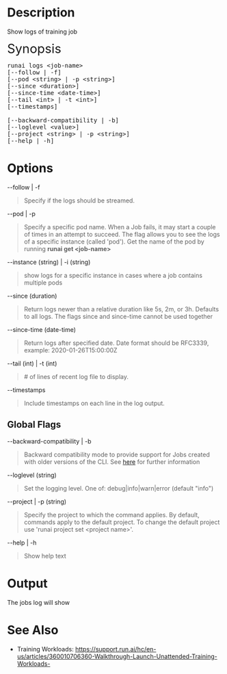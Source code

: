 # Description

Show logs of training job

<span style="font-size: 2.1em; font-family: -apple-system, BlinkMacSystemFont, 'Segoe UI', Helvetica, Arial, sans-serif;">Synopsis</span>

<pre>runai logs &lt;job-name&gt;<br/>[--follow | -f]<br/>[--pod &lt;string&gt; | -p &lt;string&gt;]<br/>[--since &lt;duration&gt;]<br/>[--since-time &lt;date-time&gt;]<br/>[--tail &lt;int&gt; | -t&nbsp;&lt;int&gt;]<br/>[--timestamps]<br/><br/>[--backward-compatibility | -b]<br/>[--loglevel &lt;value&gt;]<br/>[--project &lt;string&gt; | -p &lt;string&gt;]<br/>[--help | -h]</pre>

# Options

--follow | -f&nbsp;

>  Specify if the logs should be streamed.

--pod | -p

>  Specify a specific pod name. When a Job fails, it may start a couple of times in an attempt to succeed. The flag allows you to see the logs of a specific instance (called 'pod'). Get the name of the pod by running&nbsp;__runai get &lt;job-name&gt;__

--instance (string) | -i (string)

>  <span class="wysiwyg-color-black60">show logs for a specific instance in cases where a job contains multiple pods</span>

--since (duration)&nbsp;

>  Return logs newer than a relative duration like 5s, 2m, or 3h. Defaults to all logs. The flags since and since-time cannot be used together

--since-time (date-time)&nbsp;

>  Return logs after specified date. Date format should be&nbsp;RFC3339, example:&nbsp;<span>2020-01-26T15:00:00Z</span>

--tail (int) | -t (int)

>  \# of lines of recent log file to display.&nbsp;

--timestamps

>  Include timestamps on each line in the log output.

## Global Flags

--backward-compatibility | -b

>  Backward compatibility mode to provide support for Jobs created with older versions of the CLI. See <a href="https://support.run.ai/hc/en-us/articles/360013546920-Migrating-to-Permission-Aware-CLI" target="_self">here</a> for further information

--loglevel (string)

>  Set the logging level. One of: debug|info|warn|error (default "info")

--project | -p (string)

>  Specify the project to which the command applies. By default, commands apply to the default project. To change the default project use 'runai project set &lt;project name&gt;'.

--help | -h

>  Show help text

# Output

The jobs log will show

# See Also

*   Training Workloads: <https://support.run.ai/hc/en-us/articles/360010706360-Walkthrough-Launch-Unattended-Training-Workloads->&nbsp;

&nbsp;